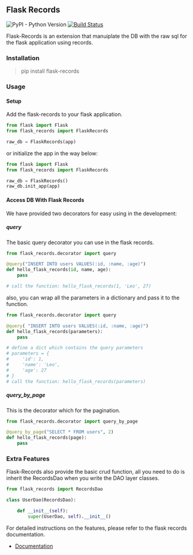 ## Flask Records

![PyPI - Python Version](https://img.shields.io/pypi/pyversions/flask-records.svg)
[![Build Status](https://travis-ci.org/1011-1-000/flask-records.svg?branch=master)](https://travis-ci.org/1011-1-000/flask-records)

Flask-Records is an extension that manuiplate the DB with the raw sql for the flask application using records.

### Installation

> pip install flask-records

### Usage

#### Setup

Add the flask-records to your flask application.
```python
from flask import Flask
from flask_records import FlaskRecords

raw_db = FlaskRecords(app)
```
or initialize the app in the way below:
```python
from flask import Flask
from flask_records import FlaskRecords

raw_db = FlaskRecords()
raw_db.init_app(app)
```
#### Access DB With Flask Records

We have provided two decorators for easy using in the development:

##### query

The basic query decorator you can use in the flask records.

```python
from flask_records.decorator import query

@query("INSERT INTO users VALUES(:id, :name, :age)")
def hello_flask_records(id, name, age):
    pass

# call the function: hello_flask_records(1, 'Leo', 27)
```

also, you can wrap all the parameters in a dictionary and pass it to the function.
```python
from flask_records.decorator import query

@query( "INSERT INTO users VALUES(:id, :name, :age)")
def hello_flask_records(parameters):
    pass

# define a dict which contains the query parameters
# parameters = {
#     'id': 1,
#     'name': 'Leo', 
#     'age': 27
# }
# call the function: hello_flask_records(parameters)
```

##### query_by_page

This is the decorator which for the pagination.

```python
from flask_records.decorator import query_by_page

@query_by_page("SELECT * FROM users", 2)
def hello_flask_records(page):
    pass
```

### Extra Features

Flask-Records also provide the basic crud function, all you need to do is inherit the RecordsDao when you write the DAO layer classes.

```python
from flask_records import RecordsDao

class UserDao(RecordsDao):

    def __init__(self):
        super(UserDao, self).__init__()
```

For detailed instructions on the features, please refer to the flask records documentation.

- [Documentation](https://flask-records.readthedocs.io/en/latest/)
